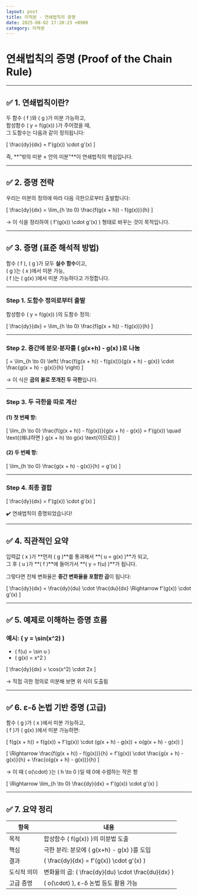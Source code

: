 ```yaml
---
layout: post
title: 미적분 - 연쇄법칙의 증명
date: 2025-08-02 17:20:23 +0900
category: 미적분
---
```

# 연쇄법칙의 증명 (Proof of the Chain Rule)

---

## ✅ 1. 연쇄법칙이란?

두 함수 \( f \)와 \( g \)가 미분 가능하고,  
합성함수 \( y = f(g(x)) \)가 주어졌을 때,  
그 도함수는 다음과 같이 정의됩니다:

\[
\frac{dy}{dx} = f'(g(x)) \cdot g'(x)
\]

즉, **"밖의 미분 × 안의 미분"**이 연쇄법칙의 핵심입니다.

---

## ✅ 2. 증명 전략

우리는 미분의 정의에 따라 다음 극한으로부터 출발합니다:

\[
\frac{dy}{dx} = \lim_{h \to 0} \frac{f(g(x + h)) - f(g(x))}{h}
\]

→ 이 식을 정리하여 \( f'(g(x)) \cdot g'(x) \) 형태로 바꾸는 것이 목적입니다.

---

## ✅ 3. 증명 (표준 해석적 방법)

함수 \( f \), \( g \)가 모두 **실수 함수**이고,  
\( g \)는 \( x \)에서 미분 가능,  
\( f \)는 \( g(x) \)에서 미분 가능하다고 가정합니다.

---

### Step 1. 도함수 정의로부터 출발

합성함수 \( y = f(g(x)) \)의 도함수 정의:

\[
\frac{dy}{dx} = \lim_{h \to 0} \frac{f(g(x + h)) - f(g(x))}{h}
\]

---

### Step 2. 중간에 분모·분자를 \( g(x+h) - g(x) \)로 나눔

\[
= \lim_{h \to 0}
\left(
\frac{f(g(x + h)) - f(g(x))}{g(x + h) - g(x)} \cdot
\frac{g(x + h) - g(x)}{h}
\right)
\]

→ 이 식은 **곱의 꼴로 쪼개진 두 극한**입니다.

---

### Step 3. 두 극한을 따로 계산

#### (1) 첫 번째 항:

\[
\lim_{h \to 0} \frac{f(g(x + h)) - f(g(x))}{g(x + h) - g(x)} = f'(g(x))
\quad \text{(왜냐하면 } g(x + h) \to g(x) \text{이므로)}
\]

#### (2) 두 번째 항:

\[
\lim_{h \to 0} \frac{g(x + h) - g(x)}{h} = g'(x)
\]

---

### Step 4. 최종 결합

\[
\frac{dy}{dx} = f'(g(x)) \cdot g'(x)
\]

✔️ 연쇄법칙이 증명되었습니다!

---

## ✅ 4. 직관적인 요약

입력값 \( x \)가 **먼저 \( g \)**를 통과해서 **\( u = g(x) \)**가 되고,  
그 후 \( u \)가 **\( f \)**에 들어가서 **\( y = f(u) \)**가 됩니다.

그렇다면 전체 변화율은 **중간 변화율을 포함한 곱**이 됩니다:

\[
\frac{dy}{dx} = \frac{dy}{du} \cdot \frac{du}{dx}
\Rightarrow f'(g(x)) \cdot g'(x)
\]

---

## ✅ 5. 예제로 이해하는 증명 흐름

### 예시: \( y = \sin(x^2) \)

- \( f(u) = \sin u \)
- \( g(x) = x^2 \)

\[
\frac{dy}{dx} = \cos(x^2) \cdot 2x
\]

→ 직접 극한 정의로 미분해 보면 위 식이 도출됨

---

## ✅ 6. ε-δ 논법 기반 증명 (고급)

함수 \( g \)가 \( x \)에서 미분 가능하고,  
\( f \)가 \( g(x) \)에서 미분 가능하면:

\[
f(g(x + h)) = f(g(x)) + f'(g(x)) \cdot (g(x + h) - g(x)) + o(g(x + h) - g(x))
\]

\[
\Rightarrow \frac{f(g(x + h)) - f(g(x))}{h}
= f'(g(x)) \cdot \frac{g(x + h) - g(x)}{h} + \frac{o(g(x + h) - g(x))}{h}
\]

→ 이 때 \( o(\cdot) \)는 \( h \to 0 \)일 때 0에 수렴하는 작은 항

\[
\Rightarrow \lim_{h \to 0} \frac{dy}{dx} = f'(g(x)) \cdot g'(x)
\]

---

## ✅ 7. 요약 정리

| 항목 | 내용 |
|------|------|
| 목적 | 합성함수 \( f(g(x)) \)의 미분법 도출 |
| 핵심 | 극한 분리: 분모에 \( g(x+h) - g(x) \)를 도입 |
| 결과 | \( \frac{dy}{dx} = f'(g(x)) \cdot g'(x) \) |
| 도식적 의미 | 변화율의 곱: \( \frac{dy}{du} \cdot \frac{du}{dx} \) |
| 고급 증명 | \( o(\cdot) \), ε-δ 논법 등도 활용 가능 |